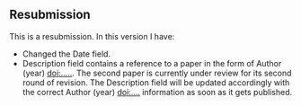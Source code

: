 ## Resubmission
This is a resubmission. In this version I have:

* Changed the Date field.
* Description field contains a reference to a paper in the form of Author (year) <doi:.....>. The second paper is currently under review for its second round of revision. The Description field will be updated accordingly with the correct Author (year) <doi:....> information as soon as it gets published.

